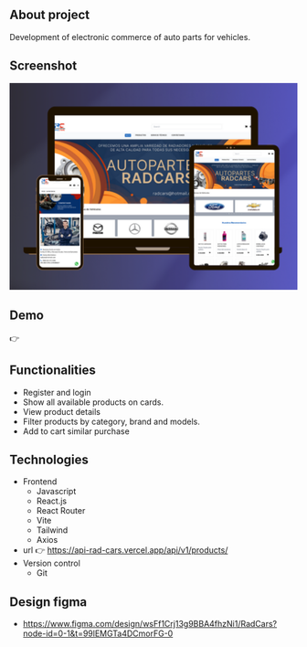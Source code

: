 ## About project

Development of electronic commerce of auto parts for vehicles.

## Screenshot

![image](https://github.com/ingridCamachoU/app_usser_radcars-/blob/main/flayer_radcars.svg)

## Demo

👉

## Functionalities

-   Register and login
-   Show all available products on cards.
-   View product details
-   Filter products by category, brand and models.
-   Add to cart similar purchase

## Technologies

-   Frontend
    -   Javascript
    -   React.js
    -   React Router
    -   Vite
    -   Tailwind
    -   Axios
-   url
    👉 https://api-rad-cars.vercel.app/api/v1/products/
-   Version control
    -   Git

## Design figma

-   https://www.figma.com/design/wsFf1Crj13g9BBA4fhzNi1/RadCars?node-id=0-1&t=99lEMGTa4DCmorFG-0
